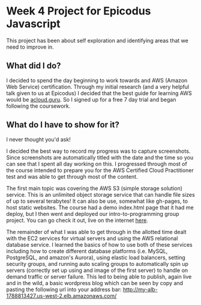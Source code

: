 # Week 4 Project for Epicodus Javascript
This project has been about self exploration and identifying areas that we need to improve in.

## What did I do?

I decided to spend the day beginning to work towards and AWS (Amazon Web Service) certification.  Through my initial research (and a very helpful talk given to us at Epicodus) I decided that the best guide for learning AWS would be [acloud.guru](https://acloud.guru/).  So I signed up for a free 7 day trial and began following the coursework.  

## What do I have to show for it?

I never thought you'd ask!  

I decided the best way to record my progress was to capture screenshots. Since screenshots are automatically titled with the date and the time so you can see that I spent all day working on this. I progressed through most of the course intended to prepare you for the AWS Certified Cloud Practitioner test and was able to get through most of the content.

The first main topic was covering the AWS S3 (simple storage solution) service. This is an unlimited object storage service that can handle file sizes of up to several terabytes! It can also be use, somewhat like gh-pages, to host static websites.  The course had a demo index.html page that it had me deploy, but I then went and deployed our intro-to-programming group project.  You can go check it out, live on the internet [here](http://epicodus-projects-aaron-ross.s3-website-us-west-2.amazonaws.com/).

The remainder of what I was able to get through in the allotted time dealt with the EC2 services for virtual servers and using the AWS relational database service.  I learned the basics of how to use both of these services including how to create different database platforms (i.e. MySQL, PostgreSQL, and amazon's Aurora), using elastic load balancers, setting security groups, and running auto scaling groups to automatically spin up servers (correctly set up using and image of the first server) to handle on demand traffic or server failure.  This led to being able to publish, again live and in the wild, a basic wordpress blog which can be seen by copy and pasting the following url into your address bar: http://my-alb-1788813427.us-west-2.elb.amazonaws.com/
